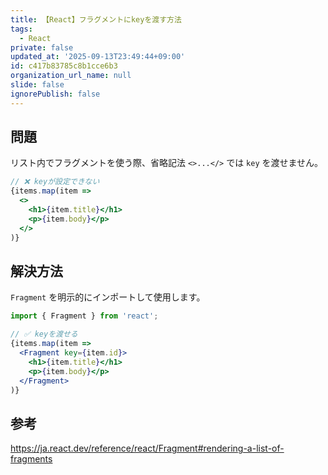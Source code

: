 ```yaml
---
title: 【React】フラグメントにkeyを渡す方法
tags:
  - React
private: false
updated_at: '2025-09-13T23:49:44+09:00'
id: c417b83785c8b1cce6b3
organization_url_name: null
slide: false
ignorePublish: false
---
```

## 問題
リスト内でフラグメントを使う際、省略記法 `<>...</>` では `key` を渡せません。

```jsx
// ❌ keyが設定できない
{items.map(item => 
  <>
    <h1>{item.title}</h1>
    <p>{item.body}</p>
  </>
)}
```

## 解決方法
`Fragment` を明示的にインポートして使用します。

```jsx
import { Fragment } from 'react';

// ✅ keyを渡せる
{items.map(item => 
  <Fragment key={item.id}>
    <h1>{item.title}</h1>
    <p>{item.body}</p>
  </Fragment>
)}
```

## 参考

https://ja.react.dev/reference/react/Fragment#rendering-a-list-of-fragments
